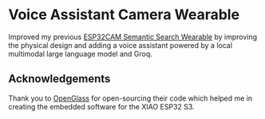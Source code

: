 # Voice Assistant Camera Wearable

Improved my previous [ESP32CAM Semantic Search Wearable](https://github.com/xanderchinxyz/ESP32-CAM-Semantic-Search) by improving the physical design and adding a voice assistant powered by a local multimodal large language model and Groq.

## Acknowledgements
Thank you to [OpenGlass](https://github.com/BasedHardware/OpenGlass) for open-sourcing their code which helped me in creating the embedded software for the XIAO ESP32 S3.
